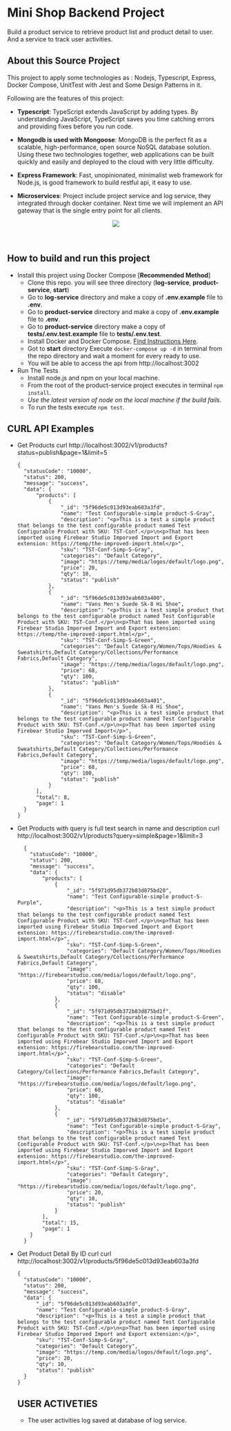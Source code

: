 # Mini Shop Backend Project

Build a product service to retrieve product list and product detail to user. And a service to track user activities.

## About this Source Project

This project to apply some technologies as : Nodejs, Typescript, Express, Docker Compose, UnitTest with Jest and Some Design Patterns in it.

Following are the features of this project:

- **Typescript**: TypeScript extends JavaScript by adding types.
  By understanding JavaScript, TypeScript saves you time catching errors and providing fixes before you run code.

- **Mongodb is used with Mongoose**: MongoDB is the perfect fit as a scalable, high-performance, open source NoSQL database solution. Using these two technologies together, web applications can be built quickly and easily and deployed to the cloud with very little difficulty.

- **Express Framework**: Fast, unopinionated, minimalist web framework for Node.js, is good framework to build restful api, it easy to use.

- **Microservices**: Project include project service and log service, they integrated through docker container. Next time we will implement an API gateway that is the single entry point for all clients.

<p align="center">
    <img src="https://github.com/kahnle/ms_product_user_track/blob/main/product-service/pre-setting/schema.png">
</p>
<br>

## How to build and run this project

- Install this project using Docker Compose [**Recommended Method**]
  - Clone this repo. you will see three directory (**log-service**, **product-service**, **start**)
  - Go to **log-service** directory and make a copy of **.env.example** file to **.env**.
  - Go to **product-service** directory and make a copy of **.env.example** file to **.env**.
  - Go to **product-service** directory make a copy of **tests/.env.test.example** file to **tests/.env.test**.
  - Install Docker and Docker Compose. [Find Instructions Here](https://docs.docker.com/install/).
  - Got to **start** directory Execute `docker-compose up -d` in terminal from the repo directory and wait a moment for every ready to use.
  - You will be able to access the api from http://localhost:3002
- Run The Tests
  - Install node.js and npm on your local machine.
  - From the root of the product-service project executes in terminal `npm install`.
  - _Use the latest version of node on the local machine if the build fails_.
  - To run the tests execute `npm test`.

## CURL API Examples

- Get Products
  curl http://localhost:3002/v1/products\?status\=publish\&page\=1\&limit\=5

  ```
  {
    "statusCode": "10000",
    "status": 200,
    "message": "success",
    "data": {
        "products": [
            {
                "_id": "5f96de5c013d93eab603a3fd",
                "name": "Test Configurable-simple product-S-Gray",
                "description": "<p>This is a test a simple product that belongs to the test configurable product named Test Configurable Product with SKU: TST-Conf.</p>\n<p>That has been imported using Firebear Studio Imporved Import and Export extension: https://temp/the-improved-import.html</p>",
                "sku": "TST-Conf-Simp-S-Gray",
                "categories": "Default Category",
                "image": "https://temp/media/logos/default/logo.png",
                "price": 20,
                "qty": 10,
                "status": "publish"
            },
            {
                "_id": "5f96de5c013d93eab603a400",
                "name": "Vans Men's Suede Sk-8 Hi Shoe",
                "description": "<p>This is a test simple product that belongs to the test configurable product named Test Configurable Product with SKU: TST-Conf.</p>\n<p>That has been imported using Firebear Studio Imporved Import and Export extension: https://temp/the-improved-import.html</p>",
                "sku": "TST-Conf-Simp-S-Green",
                "categories": "Default Category/Women/Tops/Hoodies & Sweatshirts,Default Category/Collections/Performance Fabrics,Default Category",
                "image": "https://temp/media/logos/default/logo.png",
                "price": 68,
                "qty": 100,
                "status": "publish"
            },
            {
                "_id": "5f96de5c013d93eab603a401",
                "name": "Vans Men's Suede Sk-8 Hi Shoe",
                "description": "<p>This is a test simple product that belongs to the test configurable product named Test Configurable Product with SKU: TST-Conf.</p>\n<p>That has been imported using Firebear Studio Imporved Import</p>",
                "sku": "TST-Conf-Simp-S-Green",
                "categories": "Default Category/Women/Tops/Hoodies & Sweatshirts,Default Category/Collections/Performance Fabrics,Default Category",
                "image": "https://temp/media/logos/default/logo.png",
                "price": 68,
                "qty": 100,
                "status": "publish"
            }
        ],
        "total": 8,
        "page": 1
    }
  }
  ```
- Get Products with query is full text search in name and description
  curl http://localhost:3002/v1/products?query=simple&page=1&limit=3
  ```
    {
      "statusCode": "10000",
      "status": 200,
      "message": "success",
      "data": {
          "products": [
              {
                  "_id": "5f971d95db372b83d875bd20",
                  "name": "Test Configurable-simple product-S-Purple",
                  "description": "<p>This is a test simple product that belongs to the test configurable product named Test Configurable Product with SKU: TST-Conf.</p>\n<p>That has been imported using Firebear Studio Imporved Import and Export extension: https://firebearstudio.com/the-improved-import.html</p>",
                  "sku": "TST-Conf-Simp-S-Green",
                  "categories": "Default Category/Women/Tops/Hoodies & Sweatshirts,Default Category/Collections/Performance Fabrics,Default Category",
                  "image": "https://firebearstudio.com/media/logos/default/logo.png",
                  "price": 68,
                  "qty": 100,
                  "status": "disable"
              },
              {
                  "_id": "5f971d95db372b83d875bd1f",
                  "name": "Test Configurable-simple product-S-Green",
                  "description": "<p>This is a test simple product that belongs to the test configurable product named Test Configurable Product with SKU: TST-Conf.</p>\n<p>That has been imported using Firebear Studio Imporved Import and Export extension: https://firebearstudio.com/the-improved-import.html</p>",
                  "sku": "TST-Conf-Simp-S-Green",
                  "categories": "Default Category/Collections/Performance Fabrics,Default Category",
                  "image": "https://firebearstudio.com/media/logos/default/logo.png",
                  "price": 68,
                  "qty": 100,
                  "status": "disable"
              },
              {
                  "_id": "5f971d95db372b83d875bd1e",
                  "name": "Test Configurable-simple product-S-Gray",
                  "description": "<p>This is a test simple product that belongs to the test configurable product named Test Configurable Product with SKU: TST-Conf.</p>\n<p>That has been imported using Firebear Studio Imporved Import and Export extension: https://firebearstudio.com/the-improved-import.html</p>",
                  "sku": "TST-Conf-Simp-S-Gray",
                  "categories": "Default Category",
                  "image": "https://firebearstudio.com/media/logos/default/logo.png",
                  "price": 20,
                  "qty": 10,
                  "status": "publish"
              }
          ],
          "total": 15,
          "page": 1
      }
    }
  ```


- Get Product Detail By ID
  curl curl http://localhost:3002/v1/products/5f96de5c013d93eab603a3fd

  ```
  {
    "statusCode": "10000",
    "status": 200,
    "message": "success",
    "data": {
        "_id": "5f96de5c013d93eab603a3fd",
        "name": "Test Configurable-simple product-S-Gray",
        "description": "<p>This is a test a simple product that belongs to the test configurable product named Test Configurable Product with SKU: TST-Conf.</p>\n<p>That has been imported using Firebear Studio Imporved Import and Export extension:</p>",
        "sku": "TST-Conf-Simp-S-Gray",
        "categories": "Default Category",
        "image": "https://temp.com/media/logos/default/logo.png",
        "price": 20,
        "qty": 10,
        "status": "publish"
    }
  }
  ```

  ## USER ACTIVETIES

  - The user activities log saved at database of log service.
